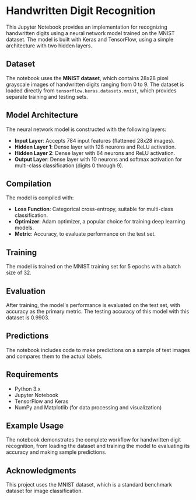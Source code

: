 
# Handwritten Digit Recognition

This Jupyter Notebook provides an implementation for recognizing handwritten digits using a neural network model trained on the MNIST dataset. The model is built with Keras and TensorFlow, using a simple architecture with two hidden layers.

## Dataset
The notebook uses the **MNIST dataset**, which contains 28x28 pixel grayscale images of handwritten digits ranging from 0 to 9. The dataset is loaded directly from `tensorflow.keras.datasets.mnist`, which provides separate training and testing sets.

## Model Architecture
The neural network model is constructed with the following layers:
- **Input Layer**: Accepts 784 input features (flattened 28x28 images).
- **Hidden Layer 1**: Dense layer with 128 neurons and ReLU activation.
- **Hidden Layer 2**: Dense layer with 64 neurons and ReLU activation.
- **Output Layer**: Dense layer with 10 neurons and softmax activation for multi-class classification (digits 0 through 9).

## Compilation
The model is compiled with:
- **Loss Function**: Categorical cross-entropy, suitable for multi-class classification.
- **Optimizer**: Adam optimizer, a popular choice for training deep learning models.
- **Metric**: Accuracy, to evaluate performance on the test set.

## Training
The model is trained on the MNIST training set for 5 epochs with a batch size of 32.

## Evaluation
After training, the model's performance is evaluated on the test set, with accuracy as the primary metric. The testing accuracy of this model with this dataset is 0.9903.

## Predictions
The notebook includes code to make predictions on a sample of test images and compares them to the actual labels.

## Requirements
- Python 3.x
- Jupyter Notebook
- TensorFlow and Keras
- NumPy and Matplotlib (for data processing and visualization)

## Example Usage
The notebook demonstrates the complete workflow for handwritten digit recognition, from loading the dataset and training the model to evaluating its accuracy and making sample predictions.

## Acknowledgments
This project uses the MNIST dataset, which is a standard benchmark dataset for image classification.
